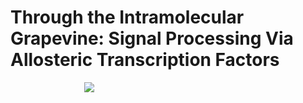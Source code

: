 # Through the Intramolecular Grapevine: Signal Processing Via Allosteric Transcription Factors

&nbsp;&nbsp;&nbsp;&nbsp;&nbsp;&nbsp;&nbsp;&nbsp;&nbsp;&nbsp;&nbsp;&nbsp;&nbsp;&nbsp;&nbsp;&nbsp;&nbsp;&nbsp;&nbsp;&nbsp;&nbsp;&nbsp;&nbsp;&nbsp;&nbsp;&nbsp;&nbsp;&nbsp;&nbsp;&nbsp;![](coarse_grain)
